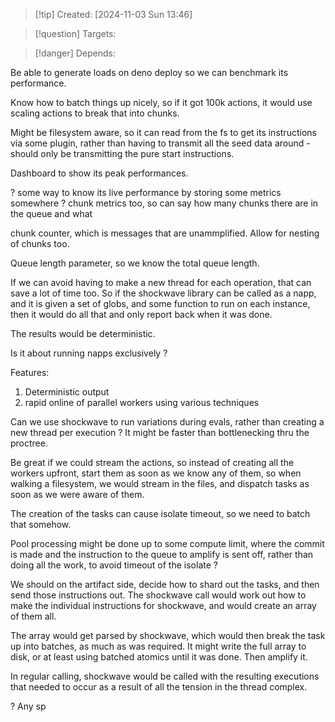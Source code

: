
>[!tip] Created: [2024-11-03 Sun 13:46]

>[!question] Targets: 

>[!danger] Depends: 

Be able to generate loads on deno deploy so we can benchmark its performance.

Know how to batch things up nicely, so if it got 100k actions, it would use scaling actions to break that into chunks.

Might be filesystem aware, so it can read from the fs to get its instructions via some plugin, rather than having to transmit all the seed data around - should only be transmitting the pure start instructions.

Dashboard to show its peak performances.

? some way to know its live performance by storing some metrics somewhere ?
chunk metrics too, so can say how many chunks there are in the queue and what

chunk counter, which is messages that are unammplified.  Allow for nesting of chunks too.

Queue length parameter, so we know the total queue length.

If we can avoid having to make a new thread for each operation, that can save a lot of time too.
So if the shockwave library can be called as a napp, and it is given a set of globs, and some function to run on each instance, then it would do all that and only report back when it was done.

The results would be deterministic.

Is it about running napps exclusively ?

Features:
1. Deterministic output
2. rapid online of parallel workers using various techniques


Can we use shockwave to run variations during evals, rather than creating a new thread per execution ?
It might be faster than bottlenecking thru the proctree.

Be great if we could stream the actions, so instead of creating all the workers upfront, start them as soon as we know any of them, so when walking a filesystem, we would stream in the files, and dispatch tasks as soon as we were aware of them.

The creation of the tasks can cause isolate timeout, so we need to batch that somehow.

Pool processing might be done up to some compute limit, where the commit is made and the instruction to the queue to amplify is sent off, rather than doing all the work, to avoid timeout of the isolate ?

We should on the artifact side, decide how to shard out the tasks, and then send those instructions out.  The shockwave call would work out how to make the individual instructions for shockwave, and would create an array of them all.

The array would get parsed by shockwave, which would then break the task up into batches, as much as was required.  It might write the full array to disk, or at least using batched atomics until it was done.  Then amplify it.

In regular calling, shockwave would be called with the resulting executions that needed to occur as a result of all the tension in the thread complex.

? Any sp